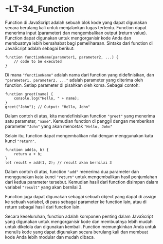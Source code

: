 # -LT-34_Function

Function di JavaScript adalah sebuah blok kode yang dapat digunakan secara berulang kali untuk menjalankan tugas tertentu. Function dapat menerima input (parameter) dan mengembalikan output (return value). Function dapat digunakan untuk mengorganisir kode Anda dan membuatnya lebih bersahabat bagi pemeliharaan. Sintaks dari function di JavaScript adalah sebagai berikut:

    function functionName(parameter1, parameter2, ...) {
        // code to be executed
    }

Di mana `"functionName"` adalah nama dari function yang didefinisikan, dan `"parameter1, parameter2, ..."` adalah parameter yang diterima oleh function. Setiap parameter di pisahkan oleh koma. Sebagai contoh:

    function greet(name) {
        console.log("Hello, " + name);
    }
    greet("John"); // Output: "Hello, John"

Dalam contoh di atas, kita mendefinisikan function `"greet"` yang menerima satu parameter, `"name"`. Kemudian function di panggil dengan memberikan parameter `"John"` yang akan mencetak `"Hello, John"` 

Selain itu, function dapat mengembalikan nilai dengan menggunakan kata kunci `"return"`.

    function add(a, b) {
        return a + b;
    }
    let result = add(1, 2); // result akan bernilai 3

Dalam contoh di atas, function `"add"` menerima dua parameter dan menggunakan kata kunci `"return"` untuk mengembalikan hasil penjumlahan dari kedua parameter tersebut. Kemudian hasil dari function disimpan dalam variabel `"result"` yang akan bernilai 3.

Function juga dapat digunakan sebagai sebuah object yang dapat di assign ke sebuah variabel, di pass sebagai parameter ke function lain, atau di return sebagai hasil dari function lain.

Secara keseluruhan, function adalah komponen penting dalam JavaScript yang digunakan untuk mengorganisir kode dan membuatnya lebih mudah untuk dikelola dan digunakan kembali. Function memungkinkan Anda untuk menulis kode yang dapat digunakan secara berulang kali dan membuat kode Anda lebih modular dan mudah dibaca.

